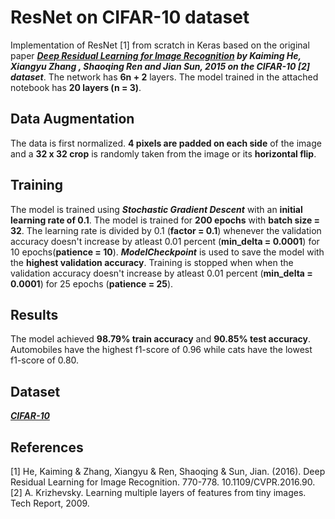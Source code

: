 # ResNet on CIFAR-10 dataset

Implementation of ResNet [1] from scratch in Keras based on the original paper ***[Deep Residual Learning for Image Recognition](http://arxiv.org/abs/1512.03385) by Kaiming He, Xiangyu Zhang , Shaoqing Ren and Jian Sun, 2015 on the CIFAR-10 [2] dataset***. The network has **6n + 2** layers. The model trained in the attached notebook has **20 layers (n = 3)**. 

## Data Augmentation

The data is first normalized. **4 pixels are padded on each side** of the image and a **32 x 32 crop** is randomly taken from the image or its **horizontal flip**.

## Training

The model is trained using ***Stochastic Gradient Descent*** with an **initial learning rate of 0.1**. The model is trained for **200 epochs** with **batch size = 32**. The learning rate is divided by 0.1 (**factor = 0.1**) whenever the validation accuracy doesn't increase by atleast 0.01 percent (**min_delta = 0.0001**) for 10 epochs(**patience = 10**). ***ModelCheckpoint*** is used to save the model with the **highest validation accuracy**. Training is stopped when when the validation accuracy doesn't increase by atleast 0.01 percent (**min_delta = 0.0001**) for 25 epochs (**patience = 25**).

## Results

The model achieved **98.79% train accuracy** and **90.85% test accuracy**. Automobiles have the highest f1-score of 0.96 while cats have the lowest f1-score of 0.80.

## Dataset

***[CIFAR-10](https://www.cs.toronto.edu/~kriz/cifar.html)***

## References

[1] He, Kaiming & Zhang, Xiangyu & Ren, Shaoqing & Sun, Jian. (2016). Deep Residual Learning for Image Recognition. 770-778. 10.1109/CVPR.2016.90. 
[2] A. Krizhevsky. Learning multiple layers of features from tiny images. Tech Report, 2009.
